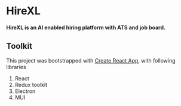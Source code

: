 # HireXL

**HireXL is an AI enabled hiring platform with ATS and job board.**

## Toolkit

This project was bootstrapped with [Create React App](https://github.com/facebook/create-react-app), with following libraries

1. React
2. Redux toolkit
3. Electron
4. MUI
